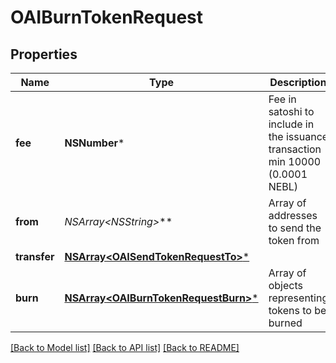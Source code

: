 # OAIBurnTokenRequest

## Properties
Name | Type | Description | Notes
------------ | ------------- | ------------- | -------------
**fee** | **NSNumber*** | Fee in satoshi to include in the issuance transaction min 10000 (0.0001 NEBL) | 
**from** | **NSArray&lt;NSString*&gt;*** | Array of addresses to send the token from | [optional] 
**transfer** | [**NSArray&lt;OAISendTokenRequestTo&gt;***](OAISendTokenRequestTo.md) |  | [optional] 
**burn** | [**NSArray&lt;OAIBurnTokenRequestBurn&gt;***](OAIBurnTokenRequestBurn.md) | Array of objects representing tokens to be burned | 

[[Back to Model list]](../README.md#documentation-for-models) [[Back to API list]](../README.md#documentation-for-api-endpoints) [[Back to README]](../README.md)


